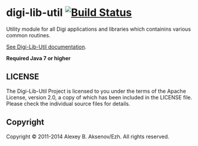 digi-lib-util [![Build Status](https://travis-ci.org/ezh/digi-lib-util.png?branch=master)](https://travis-ci.org/ezh/digi-lib-util)
=============

Utility module for all Digi applications and libraries which containins various common routines.

[See Digi-Lib-Util documentation](http://ezh.github.io/digi-lib-util/).

__Required Java 7 or higher__

LICENSE
-------

The Digi-Lib-Util Project is licensed to you under the terms of
the Apache License, version 2.0, a copy of which has been
included in the LICENSE file.
Please check the individual source files for details.

Copyright
---------

Copyright ©  2011-2014 Alexey B. Aksenov/Ezh. All rights reserved.
